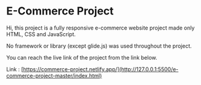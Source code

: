 # E-Commerce Project


Hi, this project is a fully responsive e-commerce website project made only HTML, CSS and JavaScript.

No framework or library (except glide.js) was used throughout the project.


You can reach the live link of the project from the link below.

Link : [https://commerce-project.netlify.app/](http://127.0.0.1:5500/e-commerce-project-master/index.html)
